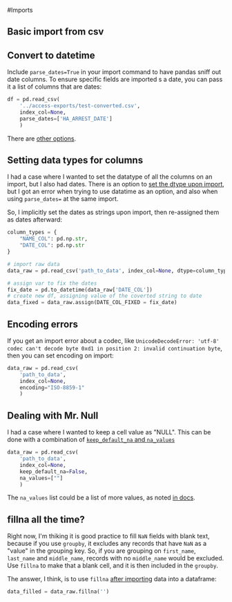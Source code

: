 #Imports

## Basic import from csv

## Convert to datetime

Include `parse_dates=True` in your import command to have pandas sniff out date columns. To ensure specific fields are imported s a date, you can pass it a list of columns that are dates:

``` python
df = pd.read_csv(
    '../access-exports/test-converted.csv',
    index_col=None,
    parse_dates=['HA_ARREST_DATE']
    )
```

There are [other options](http://pandas.pydata.org/pandas-docs/version/0.20/generated/pandas.read_csv.html?highlight=parse_dates).

## Setting data types for columns

I had a case where I wanted to set the datatype of all the columns on an import, but I also had dates. There is an option to [set the dtype upon import](https://pandas.pydata.org/pandas-docs/stable/io.html#specifying-column-data-types), but I got an error when trying to use datatime as an option, and also when using `parse_dates=` at the same import.

So, I implicitly set the dates as strings upon import, then re-assigned them as dates afterward:

``` python
column_types = {
    "NAME_COL": pd.np.str,
    "DATE_COL": pd.np.str
}

# import raw data
data_raw = pd.read_csv('path_to_data', index_col=None, dtype=column_types)

# assign var to fix the dates
fix_date = pd.to_datetime(data_raw['DATE_COL'])
# create new df, assigning value of the coverted string to date
data_fixed = data_raw.assign(DATE_COL_FIXED = fix_date)
```

## Encoding errors

If you get an import error about a codec, like `UnicodeDecodeError: 'utf-8' codec can't decode byte 0xd1 in position 2: invalid continuation byte`, then you can set encoding on import:

``` python
data_raw = pd.read_csv(
    'path_to_data',
    index_col=None,
    encoding="ISO-8859-1"
    )
```

## Dealing with Mr. Null

I had a case where I wanted to keep a cell value as "NULL". This can be done with a combination of [`keep_default_na` and `na_values`](http://pandas.pydata.org/pandas-docs/version/0.13.1/io.html#na-values)

``` python
data_raw = pd.read_csv(
    'path_to_data',
    index_col=None,
    keep_default_na=False,
    na_values=[""]
    )
```

The `na_values` list could be a list of more values, as noted [in docs](http://pandas.pydata.org/pandas-docs/version/0.13.1/io.html#na-values).

## fillna all the time?

Right now, I'm thiking it is good practice to fill `NaN` fields with blank text, because if you use `groupby`, it excludes any records that have `NaN` as a "value" in the grouping key. So, if you are grouping on `first_name`, `last_name` and `middle_name`, records with no `middle_name` would be excluded. Use `fillna` to make that a blank cell, and it is then included in the `groupby`.

The answer, I think, is to use `fillna` [after importing](http://pandas.pydata.org/pandas-docs/version/0.13.1/generated/pandas.DataFrame.fillna.html) data into a dataframe:

``` python
data_filled = data_raw.fillna('')
```

